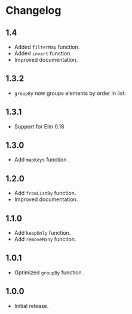 # Changelog

## 1.4

* Added `filterMap` function.
* Added `invert` function.
* Improved documentation.

## 1.3.2

* `groupBy` now groups elements by order in list.

## 1.3.1

* Support for Elm 0.18

## 1.3.0

* Add `mapKeys` function.

## 1.2.0

* Add `fromListBy` function.
* Improved documentation.

## 1.1.0

* Add `keepOnly` function.
* Add `removeMany` function.

## 1.0.1

* Optimized `groupBy` function.

## 1.0.0

* Initial release.
